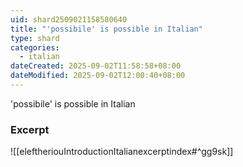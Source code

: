 ```yaml
---
uid: shard2509021158580640
title: "'possibile' is possible in Italian"
type: shard
categories:
  - italian
dateCreated: 2025-09-02T11:58:58+08:00
dateModified: 2025-09-02T12:00:40+08:00
---
```

'possibile' is possible in Italian

### Excerpt
![[eleftheriouIntroductionItalianexcerptindex#^gg9sk]]